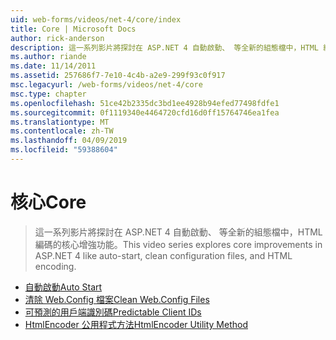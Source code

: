 ```yaml
---
uid: web-forms/videos/net-4/core/index
title: Core | Microsoft Docs
author: rick-anderson
description: 這一系列影片將探討在 ASP.NET 4 自動啟動、 等全新的組態檔中，HTML 編碼的核心增強功能。
ms.author: riande
ms.date: 11/14/2011
ms.assetid: 257686f7-7e10-4c4b-a2e9-299f93c0f917
msc.legacyurl: /web-forms/videos/net-4/core
msc.type: chapter
ms.openlocfilehash: 51ce42b2335dc3bd1ee4928b94efed77498fdfe1
ms.sourcegitcommit: 0f1119340e4464720cfd16d0ff15764746ea1fea
ms.translationtype: MT
ms.contentlocale: zh-TW
ms.lasthandoff: 04/09/2019
ms.locfileid: "59388604"
---
```

# <a name="core"></a><span data-ttu-id="cccd3-103">核心</span><span class="sxs-lookup"><span data-stu-id="cccd3-103">Core</span></span>

> <span data-ttu-id="cccd3-104">這一系列影片將探討在 ASP.NET 4 自動啟動、 等全新的組態檔中，HTML 編碼的核心增強功能。</span><span class="sxs-lookup"><span data-stu-id="cccd3-104">This video series explores core improvements in ASP.NET 4 like auto-start, clean configuration files, and HTML encoding.</span></span>


- [<span data-ttu-id="cccd3-105">自動啟動</span><span class="sxs-lookup"><span data-stu-id="cccd3-105">Auto Start</span></span>](aspnet-4-quick-hit-auto-start.md)
- [<span data-ttu-id="cccd3-106">清除 Web.Config 檔案</span><span class="sxs-lookup"><span data-stu-id="cccd3-106">Clean Web.Config Files</span></span>](aspnet-4-quick-hit-clean-webconfig-files.md)
- [<span data-ttu-id="cccd3-107">可預測的用戶端識別碼</span><span class="sxs-lookup"><span data-stu-id="cccd3-107">Predictable Client IDs</span></span>](aspnet-4-quick-hit-predictable-client-ids.md)
- [<span data-ttu-id="cccd3-108">HtmlEncoder 公用程式方法</span><span class="sxs-lookup"><span data-stu-id="cccd3-108">HtmlEncoder Utility Method</span></span>](aspnet-4-quick-hit-the-htmlencoder-utility-method.md)

